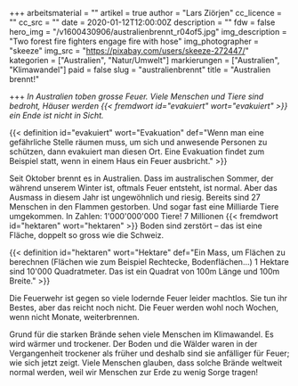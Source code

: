 +++
arbeitsmaterial = ""
artikel = true
author = "Lars Ziörjen"
cc_licence = ""
cc_src = ""
date = 2020-01-12T12:00:00Z
description = ""
fdw = false
hero_img = "/v1600430906/australienbrennt_r04of5.jpg"
img_description = "Two forest fire fighters engage fire with hose"
img_photographer = "skeeze"
img_src = "https://pixabay.com/users/skeeze-272447/"
kategorien = ["Australien", "Natur/Umwelt"]
markierungen = ["Australien", "Klimawandel"]
paid = false
slug = "australienbrennt"
title = "Australien brennt!"

+++
_In Australien toben grosse Feuer. Viele Menschen und Tiere sind bedroht, Häuser werden {{< fremdwort id="evakuiert" wort="evakuiert" >}} ein Ende ist nicht in Sicht._

{{< definition id="evakuiert" wort="Evakuation" def="Wenn man eine gefährliche Stelle räumen muss, um sich und anwesende Personen zu schützen, dann evakuiert man diesen Ort. Eine Evakuation findet zum Beispiel statt, wenn in einem Haus ein Feuer ausbricht." >}}

Seit Oktober brennt es in Australien. Dass im australischen Sommer, der während unserem Winter ist, oftmals Feuer entsteht, ist normal. Aber das Ausmass in diesem Jahr ist ungewöhnlich und riesig. Bereits sind 27 Menschen in den Flammen gestorben. Und sogar fast eine Milliarde Tiere umgekommen. In Zahlen: 1'000'000'000 Tiere! 7 Millionen {{< fremdwort id="hektaren" wort="hektaren" >}} Boden sind zerstört – das ist eine Fläche, doppelt so gross wie die Schweiz.

{{< definition id="hektaren" wort="Hektare" def="Ein Mass, um Flächen zu berechnen (Flächen wie zum Beispiel Rechtecke, Bodenflächen...) 1 Hektare sind 10'000 Quadratmeter. Das ist ein Quadrat von 100m Länge und 100m Breite." >}}

Die Feuerwehr ist gegen so viele lodernde Feuer leider machtlos. Sie tun ihr Bestes, aber das reicht noch nicht. Die Feuer werden wohl noch Wochen, wenn nicht Monate, weiterbrennen.

Grund für die starken Brände sehen viele Menschen im Klimawandel. Es wird wärmer und trockener. Der Boden und die Wälder waren in der Vergangenheit trockener als früher und deshalb sind sie anfälliger für Feuer; wie sich jetzt zeigt. Viele Menschen glauben, dass solche Brände weltweit normal werden, weil wir Menschen zur Erde zu wenig Sorge tragen!